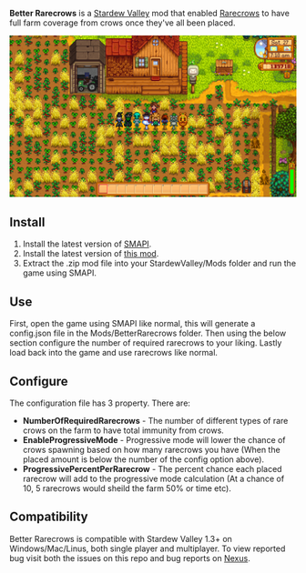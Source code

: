 ﻿**Better Rarecrows** is a [Stardew Valley](http://stardewvalley.net/) mod that enabled [Rarecrows](https://stardewvalley.fandom.com/wiki/Rarecrow) to have full farm coverage from crows once they've all been placed.

![](pics/rarecrows.png)

## Install
1. Install the latest version of [SMAPI](https://www.nexusmods.com/stardewvalley/mods/2400).
2. Install the latest version of [this mod](https://www.nexusmods.com/stardewvalley/mods/3232).
3. Extract the .zip mod file into your StardewValley/Mods folder and run the game using SMAPI.

## Use
First, open the game using SMAPI like normal, this will generate a config.json file in the Mods/BetterRarecrows folder.
Then using the below section configure the number of required rarecrows to your liking.
Lastly load back into the game and use rarecrows like normal.

## Configure
The configuration file has 3 property. There are: 
 * **NumberOfRequiredRarecrows** - The number of different types of rare crows on the farm to have total immunity from crows.
 * **EnableProgressiveMode** - Progressive mode will lower the chance of crows spawning based on how many rarecrows you have (When the placed amount is below the number of the config option above).
 * **ProgressivePercentPerRarecrow** - The percent chance each placed rarecrow will add to the progressive mode calculation (At a chance of 10, 5 rarecrows would sheild the farm 50% or time etc).

## Compatibility
Better Rarecrows is compatible with Stardew Valley 1.3+ on Windows/Mac/Linus, both single player and multiplayer. To view reported bug visit both the issues on this repo and bug reports on [Nexus](https://www.nexusmods.com/stardewvalley/mods/3232?tab=bugs).